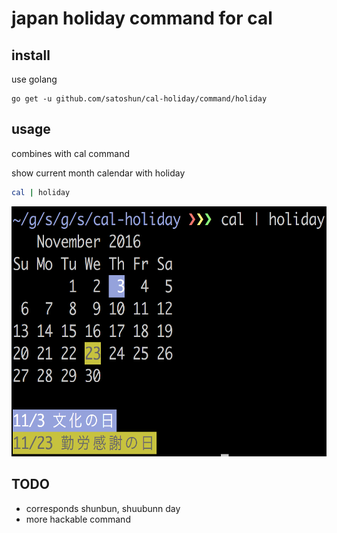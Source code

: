 # japan holiday command for cal

## install

use golang

```
go get -u github.com/satoshun/cal-holiday/command/holiday
```


## usage

combines with cal command

show current month calendar with holiday

```sh
cal | holiday
```

<img src="screenshots/1.png" height="400" alt="Screenshot"/>


## TODO

- corresponds shunbun, shuubunn day
- more hackable command

